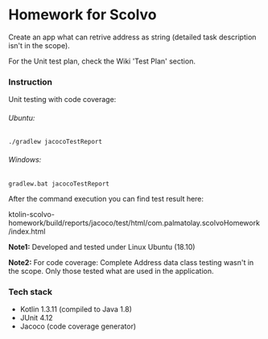 # Homework for Scolvo

Create an app what can retrive address as string (detailed task description isn't in the scope).

For the Unit test plan, check the Wiki 'Test Plan' section.

### Instruction

Unit testing with code coverage:
###### Ubuntu:
```
./gradlew jacocoTestReport
```
###### Windows:
```
gradlew.bat jacocoTestReport
```
After the command execution you can find test result here:

ktolin-scolvo-homework/build/reports/jacoco/test/html/com.palmatolay.scolvoHomework/index.html

**Note1:** Developed and tested under Linux Ubuntu (18.10)

**Note2:** For code coverage:
Complete Address data class testing wasn't in the scope. Only those tested what are used in the application.

### Tech stack

* Kotlin 1.3.11 (compiled to Java 1.8)
* JUnit 4.12
* Jacoco (code coverage generator)